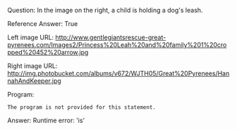 Question: In the image on the right, a child is holding a dog's leash.

Reference Answer: True

Left image URL: http://www.gentlegiantsrescue-great-pyrenees.com/Images2/Princess%20Leah%20and%20family%201%20cropped%20452%20arrow.jpg

Right image URL: http://img.photobucket.com/albums/v672/WJTH05/Great%20Pyrenees/HannahAndKeeper.jpg

Program:

```
The program is not provided for this statement.
```
Answer: Runtime error: 'is'

